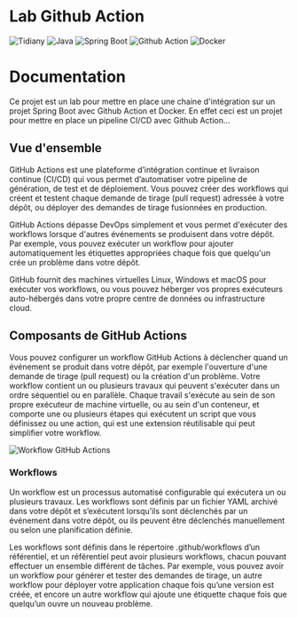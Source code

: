 # Lab Github Action
![Tidiany](https://img.shields.io/badge/work-on%20progress-red.svg)
![Java](https://img.shields.io/badge/Tidiany-Java-brown)
![Spring Boot](https://img.shields.io/badge/Tidiany-Spring%20Boot-green)
![Github Action](https://img.shields.io/badge/Tidiany-Github%20Action-yellow.svg)
![Docker](https://img.shields.io/badge/Tidiany-Docker-blue)

# Documentation

Ce projet est un lab pour mettre en place une chaine d'intégration sur un projet Spring Boot avec Github Action et Docker.
En effet ceci est un projet pour mettre en place un pipeline CI/CD avec Github Action...

## Vue d'ensemble
GitHub Actions est une plateforme d’intégration continue et livraison continue (CI/CD) qui vous permet d’automatiser votre pipeline de génération, de test et de déploiement. Vous pouvez créer des workflows qui créent et testent chaque demande de tirage (pull request) adressée à votre dépôt, ou déployer des demandes de tirage fusionnées en production.

GitHub Actions dépasse DevOps simplement et vous permet d'exécuter des workflows lorsque d'autres événements se produisent dans votre dépôt. Par exemple, vous pouvez exécuter un workflow pour ajouter automatiquement les étiquettes appropriées chaque fois que quelqu'un crée un problème dans votre dépôt.

GitHub fournit des machines virtuelles Linux, Windows et macOS pour exécuter vos workflows, ou vous pouvez héberger vos propres exécuteurs auto-hébergés dans votre propre centre de données ou infrastructure cloud.

## Composants de GitHub Actions
Vous pouvez configurer un workflow GitHub Actions à déclencher quand un événement se produit dans votre dépôt, par exemple l'ouverture d'une demande de tirage (pull request) ou la création d'un problème. Votre workflow contient un ou plusieurs travaux qui peuvent s'exécuter dans un ordre séquentiel ou en parallèle. Chaque travail s'exécute au sein de son propre exécuteur de machine virtuelle, ou au sein d'un conteneur, et comporte une ou plusieurs étapes qui exécutent un script que vous définissez ou une action, qui est une extension réutilisable qui peut simplifier votre workflow.

![Workflow GitHub Actions](https://docs.github.com/assets/cb-25535/mw-1440/images/help/actions/overview-actions-simple.webp)

### Workflows
Un workflow est un processus automatisé configurable qui exécutera un ou plusieurs travaux. Les workflows sont définis par un fichier YAML archivé dans votre dépôt et s’exécutent lorsqu’ils sont déclenchés par un événement dans votre dépôt, ou ils peuvent être déclenchés manuellement ou selon une planification définie.

Les workflows sont définis dans le répertoire .github/workflows d’un référentiel, et un référentiel peut avoir plusieurs workflows, chacun pouvant effectuer un ensemble différent de tâches. Par exemple, vous pouvez avoir un workflow pour générer et tester des demandes de tirage, un autre workflow pour déployer votre application chaque fois qu’une version est créée, et encore un autre workflow qui ajoute une étiquette chaque fois que quelqu’un ouvre un nouveau problème.

